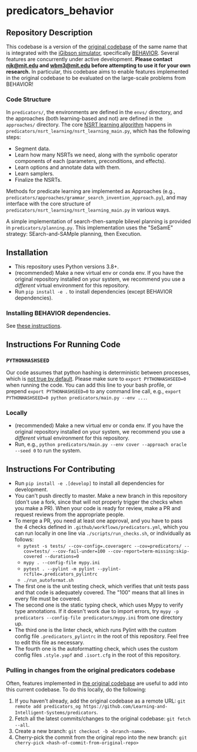 # predicators_behavior

## Repository Description

This codebase is a version of the [original codebase](https://github.com/Learning-and-Intelligent-Systems/predicators) of the same name that is integrated with the [iGibson simulator](https://svl.stanford.edu/igibson/), specifically [BEHAVIOR](https://behavior.stanford.edu/). Several features are concurrently under active development. **Please contact <njk@mit.edu> and <wbm3@mit.edu> before attempting to use it for your own research.** In particular, this codebase aims to enable features implemented in the original codebase to be evaluated on the large-scale problems from BEHAVIOR!

### Code Structure

In `predicators/`, the environments are defined in the `envs/` directory, and the approaches (both learning-based and not) are defined in the `approaches/` directory. The core [NSRT learning algorithm](https://arxiv.org/abs/2105.14074) happens in `predicators/nsrt_learning/nsrt_learning_main.py`, which has the following steps:
* Segment data.
* Learn how many NSRTs we need, along with the symbolic operator components of each (parameters, preconditions, and effects).
* Learn options and annotate data with them.
* Learn samplers.
* Finalize the NSRTs.

Methods for predicate learning are implemented as Approaches (e.g., `predicators/approaches/grammar_search_invention_approach.py`), and may interface with the core structure of `predicators/nsrt_learning/nsrt_learning_main.py` in various ways.

A simple implementation of search-then-sample bilevel planning is provided in `predicators/planning.py`. This implementation uses the "SeSamE" strategy: SEarch-and-SAMple planning, then Execution.

## Installation
* This repository uses Python versions 3.8+.
* (recommended) Make a new virtual env or conda env. If you have the original repository installed on your system, we recommend you use a *different* virtual environment for this repository. 
* Run `pip install -e .` to install dependencies (except BEHAVIOR dependencies).

### Installing BEHAVIOR dependencies.
See [these instructions](behavior.md).

## Instructions For Running Code

### `PYTHONHASHSEED`
Our code assumes that python hashing is deterministic between processes, which is [not true by default](https://stackoverflow.com/questions/30585108/disable-hash-randomization-from-within-python-program).
Please make sure to `export PYTHONHASHSEED=0` when running the code. You can add this line to your bash profile, or prepend `export PYTHONHASHSEED=0` to any command line call, e.g., `export PYTHONHASHSEED=0 python predicators/main.py --env ...`.

### Locally
* (recommended) Make a new virtual env or conda env. If you have the original repository installed on your system, we recommend you use a *different* virtual environment for this repository. 
* Run, e.g., `python predicators/main.py --env cover --approach oracle --seed 0` to run the system.

## Instructions For Contributing
* Run `pip install -e .[develop]` to install all dependencies for development.
* You can't push directly to master. Make a new branch in this repository (don't use a fork, since that will not properly trigger the checks when you make a PR). When your code is ready for review, make a PR and request reviews from the appropriate people.
* To merge a PR, you need at least one approval, and you have to pass the 4 checks defined in `.github/workflows/predicators.yml`, which you can run locally in one line via `./scripts/run_checks.sh`, or individually as follows:
    * `pytest -s tests/ --cov-config=.coveragerc --cov=predicators/ --cov=tests/ --cov-fail-under=100 --cov-report=term-missing:skip-covered --durations=0`
    * `mypy . --config-file mypy.ini`
    * `pytest . --pylint -m pylint --pylint-rcfile=.predicators_pylintrc`
    * `./run_autoformat.sh`
* The first one is the unit testing check, which verifies that unit tests pass and that code is adequately covered. The "100" means that all lines in every file must be covered.
* The second one is the static typing check, which uses Mypy to verify type annotations. If it doesn't work due to import errors, try `mypy -p predicators --config-file predicators/mypy.ini` from one directory up.
* The third one is the linter check, which runs Pylint with the custom config file `.predicators_pylintrc` in the root of this repository. Feel free to edit this file as necessary.
* The fourth one is the autoformatting check, which uses the custom config files `.style.yapf` and `.isort.cfg` in the root of this repository.

### Pulling in changes from the original predicators codebase
Often, features implemented in [the original codebase](https://github.com/Learning-and-Intelligent-Systems/predicators) are useful to add into this current codebase. To do this locally, do the following:
1. If you haven't already, add the original codebase as a remote URL: `git remote add predicators_og https://github.com/Learning-and-Intelligent-Systems/predicators`.
1. Fetch all the latest commits/changes to the original codebase: `git fetch --all`.
1. Create a new branch: `git checkout -b <branch-name>`.
1. Cherry-pick the commit from the original repo into the new branch: `git cherry-pick <hash-of-commit-from-original-repo>`
